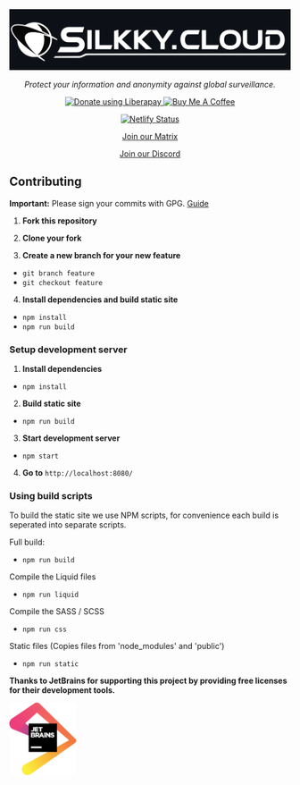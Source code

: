 <div align="center">
<a href="https://silkky.cloud/">
  <img src="public/assets/img/png/brand/text-background.png" width="600px" alt="Silkky.Cloud" />
</a>
<p>
  <em>Protect your information and anonymity against global surveillance.</em>
</p>
<a href="https://liberapay.com/silkkycloud/donate" target="_blank">
  <img alt="Donate using Liberapay" src="https://liberapay.com/assets/widgets/donate.svg" height="30px">
</a>
<a href="https://www.buymeacoffee.com/silkkycloud" target="_blank">
  <img src="https://cdn.buymeacoffee.com/buttons/v2/default-yellow.png" height="30px" alt="Buy Me A Coffee">
</a>

[![Netlify Status](https://api.netlify.com/api/v1/badges/b10af1f4-8472-47cf-9702-82b2833d0a76/deploy-status)](https://app.netlify.com/sites/silkky-cloud/deploys)

[Join our Matrix](https://matrix.to/#/#silkkycloud:matrix.org)

[Join our Discord](https://discord.com/invite/BvqJQ3hNrQ)

</div>

## Contributing

**Important:** Please sign your commits with GPG. [Guide](https://docs.github.com/en/github/authenticating-to-github/managing-commit-signature-verification)

1. **Fork this repository**

2. **Clone your fork**

3. **Create a new branch for your new feature**

- ```git branch feature```
-  ```git checkout feature```

4. **Install dependencies and build static site**

- ```npm install```
- ```npm run build```

### Setup development server

1. **Install dependencies**

- ```npm install```

2. **Build static site**

- ```npm run build```

3. **Start development server**

- ```npm start```

4. **Go to** ```http://localhost:8080/```

### Using build scripts

To build the static site we use NPM scripts, for convenience each build is seperated into separate scripts.

Full build:

- ```npm run build```

Compile the Liquid files

- ```npm run liquid```

Compile the SASS / SCSS

- ```npm run css```

Static files (Copies files from 'node_modules' and 'public')

- ```npm run static```

**Thanks to JetBrains for supporting this project by providing free licenses for their development tools.**

<a href="https://jb.gg/OpenSource" target="_blank">
  <img src="public/assets/img/svg/jetbrains.svg" width="120px" alt="JetBrains">
</a>

